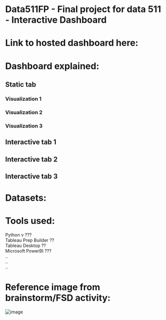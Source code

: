 # Data511FP - Final project for data 511 - Interactive Dashboard

# Link to hosted dashboard here:

# Dashboard explained: 
## __Static tab__
### Visualization 1
### Visualization 2
### Visualization 3
## Interactive tab 1
## Interactive tab 2
## Interactive tab 3

# Datasets:

# Tools used:
Python  v ???  
Tableau Prep Builder  ??  
Tableau Desktop ??  
Microsoft PowerBI ???  
..  
..  
..    


# Reference image from brainstorm/FSD activity:
![image](../Data511FP/Images/FS_Sheet5.png)